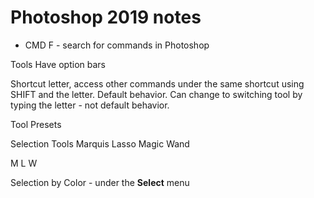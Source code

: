 # Photoshop 2019 notes

* CMD F - search for commands in Photoshop

Tools
Have option bars

Shortcut letter, access other commands under the same shortcut using SHIFT and the letter.  Default behavior.  Can change to switching tool by typing the letter - not default behavior.

Tool Presets

Selection Tools
Marquis
Lasso
Magic Wand

M
L
W

Selection by Color - under the __Select__ menu

